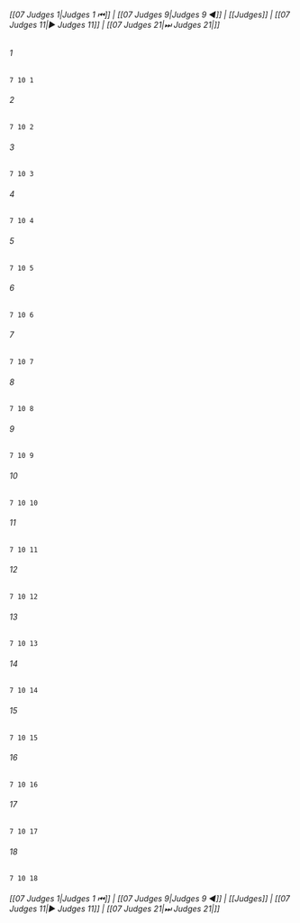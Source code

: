 
###### [[07 Judges 1|Judges 1 ⏮]] | [[07 Judges 9|Judges 9 ◀]] | [[Judges]] | [[07 Judges 11|▶ Judges 11]] | [[07 Judges 21|⏭ Judges 21|]]

###### 1
``` verse
7 10 1 
```
###### 2
``` verse
7 10 2 
```
###### 3
``` verse
7 10 3 
```
###### 4
``` verse
7 10 4 
```
###### 5
``` verse
7 10 5 
```
###### 6
``` verse
7 10 6 
```
###### 7
``` verse
7 10 7 
```
###### 8
``` verse
7 10 8 
```
###### 9
``` verse
7 10 9 
```
###### 10
``` verse
7 10 10 
```
###### 11
``` verse
7 10 11 
```
###### 12
``` verse
7 10 12 
```
###### 13
``` verse
7 10 13 
```
###### 14
``` verse
7 10 14 
```
###### 15
``` verse
7 10 15 
```
###### 16
``` verse
7 10 16 
```
###### 17
``` verse
7 10 17 
```
###### 18
``` verse
7 10 18 
```

###### [[07 Judges 1|Judges 1 ⏮]] | [[07 Judges 9|Judges 9 ◀]] | [[Judges]] | [[07 Judges 11|▶ Judges 11]] | [[07 Judges 21|⏭ Judges 21|]]

